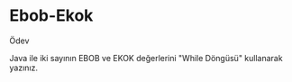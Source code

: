 # Ebob-Ekok

Ödev

Java ile iki sayının EBOB ve EKOK değerlerini "While Döngüsü" kullanarak yazınız.